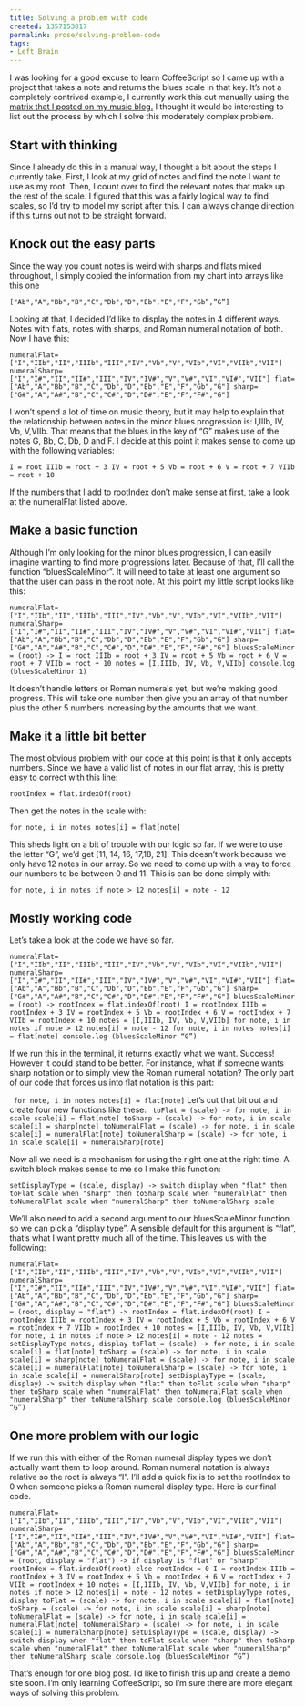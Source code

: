 ```yaml
---
title: Solving a problem with code
created: 1357153817
permalink: prose/solving-problem-code
tags:
- Left Brain
---
```

I was looking for a good excuse to learn CoffeeScript so I came up with a project that takes a note and returns the blues scale in that key. It’s not a completely contrived example, I currently work this out manually using the [matrix that I posted on my music blog.](http://craftyblues.com/blog/2012/10/07/numeralCheatSheet)  I thought it would be interesting to list out the process by which I solve this moderately complex problem.

## Start with thinking

Since I already do this in a manual way, I thought a bit about the steps I currently take. First, I look at my grid of notes and find the note I want to use as my root. Then, I  count over to find the relevant notes that make up the rest of the scale. I figured that this was a fairly logical way to find scales, so I’d try to model my script after this. I can always change direction if this turns out not to be straight forward.

## Knock out the easy parts
Since the way you count notes is weird with sharps and flats mixed throughout, I simply copied the information from my chart into arrays like this one

`["Ab","A","Bb","B","C","Db","D","Eb","E","F","Gb”,”G”]`

Looking at that, I decided I’d like to display the notes in 4 different ways. Notes with flats, notes with sharps, and Roman numeral notation of both. Now I have this:

`numeralFlat=["I","IIb","II","IIIb","III","IV","Vb","V","VIb","VI","VIIb","VII"]
numeralSharp=["I","I#","II","II#","III","IV","IV#","V","V#","VI","VI#","VII"]
flat=["Ab","A","Bb","B","C","Db","D","Eb","E","F","Gb","G"]
sharp=["G#","A","A#","B","C","C#","D","D#","E","F","F#","G"]`

I won’t spend a lot of time on music theory, but it may help to explain that the relationship between notes in the minor blues progression is: I,IIIb, IV, Vb, V,VIIb.
That means that the blues in the key of “G” makes use of the notes G, Bb, C, Db, D and F. I decide at this point it makes sense to come up with the following variables:

`I = root
IIIb = root + 3
IV = root + 5
Vb = root + 6
V = root + 7
VIIb = root + 10`

If the numbers that I add to rootIndex don’t make sense at first, take a look at the numeralFlat listed above.

## Make a basic function

Although I’m only looking for the minor blues progression, I can easily imagine wanting to find more progressions later. Because of that, I’ll call the function “bluesScaleMinor”. It will need to take at least one argument so that the user can pass in the root note. At this point my little script looks like this:

`numeralFlat=["I","IIb","II","IIIb","III","IV","Vb","V","VIb","VI","VIIb","VII"]
numeralSharp=["I","I#","II","II#","III","IV","IV#","V","V#","VI","VI#","VII"]
flat=["Ab","A","Bb","B","C","Db","D","Eb","E","F","Gb","G"]
sharp=["G#","A","A#","B","C","C#","D","D#","E","F","F#","G"]
bluesScaleMinor = (root) ->
  I = root
  IIIb = root + 3
  IV = root + 5
  Vb = root + 6
  V = root + 7
  VIIb = root + 10
  notes = [I,IIIb, IV, Vb, V,VIIb]
console.log (bluesScaleMinor 1) `

It doesn’t handle letters or Roman numerals yet, but we’re making good progress. This will take one number then give you an array of that number plus the other 5 numbers increasing by the amounts that we want.

## Make it a little bit better
The most obvious problem with our code at this point is that it only accepts numbers. Since we have a valid list of notes in our flat array, this is pretty easy to correct with this line:

`rootIndex = flat.indexOf(root)`

Then get the notes in the scale with:

`for note, i in notes
    notes[i] = flat[note]`
 
This sheds light on a bit of trouble with our logic so far. If we were to use the letter “G”, we’d get [11, 14, 16, 17,18, 21]. This doesn’t work because we only have 12 notes in our array. So we need to come up with a way to force our numbers to be between 0 and 11. This is can be done simply with:

`for note, i in notes
    if note > 12
      notes[i] = note - 12`

## Mostly working code
Let’s take a look at the code we have so far.

`numeralFlat=["I","IIb","II","IIIb","III","IV","Vb","V","VIb","VI","VIIb","VII"]
numeralSharp=["I","I#","II","II#","III","IV","IV#","V","V#","VI","VI#","VII"]
flat=["Ab","A","Bb","B","C","Db","D","Eb","E","F","Gb","G"]
sharp=["G#","A","A#","B","C","C#","D","D#","E","F","F#","G"]
bluesScaleMinor = (root) ->
  rootIndex = flat.indexOf(root)
  I = rootIndex
  IIIb = rootIndex + 3
  IV = rootIndex + 5
  Vb = rootIndex + 6
  V = rootIndex + 7
  VIIb = rootIndex + 10
  notes = [I,IIIb, IV, Vb, V,VIIb]
  for note, i in notes
    if note > 12
      notes[i] = note - 12
  for note, i in notes
    notes[i] = flat[note]
console.log (bluesScaleMinor “G”)`

If we run this in the terminal, it returns exactly what we want. Success! However it could stand to be better. For instance, what if someone wants sharp notation or to simply view the Roman numeral notation? The only part of our code that forces us into flat notation is this part:

` for note, i in notes
    notes[i] = flat[note]`
Let’s cut that bit out and create four new functions like these:
` toFlat = (scale) ->
  for note, i in scale
    scale[i] = flat[note]
toSharp = (scale) ->
  for note, i in scale
    scale[i] = sharp[note]
toNumeralFlat = (scale) ->
  for note, i in scale
    scale[i] = numeralFlat[note]
toNumeralSharp = (scale) ->
  for note, i in scale
    scale[i] = numeralSharp[note]`
    
 Now all we need is a mechanism for using the right one at the right time. A switch block makes sense to me so I make this function:

 `setDisplayType = (scale, display) ->
  switch display
    when "flat" then toFlat scale
    when "sharp" then toSharp scale
    when "numeralFlat" then toNumeralFlat scale
    when "numeralSharp" then toNumeralSharp scale`
 
 We’ll also need to add a second argument to our bluesScaleMinor function so we can pick a “display type”. A sensible default for this argument is “flat”, that’s what I want pretty much all of the time. This leaves us with the following:

 `numeralFlat=["I","IIb","II","IIIb","III","IV","Vb","V","VIb","VI","VIIb","VII"]
numeralSharp=["I","I#","II","II#","III","IV","IV#","V","V#","VI","VI#","VII"]
flat=["Ab","A","Bb","B","C","Db","D","Eb","E","F","Gb","G"]
sharp=["G#","A","A#","B","C","C#","D","D#","E","F","F#","G"]
bluesScaleMinor = (root, display = "flat") ->
  rootIndex = flat.indexOf(root)
  I = rootIndex
  IIIb = rootIndex + 3
  IV = rootIndex + 5
  Vb = rootIndex + 6
  V = rootIndex + 7
  VIIb = rootIndex + 10
  notes = [I,IIIb, IV, Vb, V,VIIb]
  for note, i in notes
    if note > 12
      notes[i] = note - 12
  notes = setDisplayType notes, display
toFlat = (scale) ->
  for note, i in scale
    scale[i] = flat[note]
toSharp = (scale) ->
  for note, i in scale
    scale[i] = sharp[note]
toNumeralFlat = (scale) ->
  for note, i in scale
    scale[i] = numeralFlat[note]
toNumeralSharp = (scale) ->
  for note, i in scale
    scale[i] = numeralSharp[note]
setDisplayType = (scale, display) ->
  switch display
    when "flat" then toFlat scale
    when "sharp" then toSharp scale
    when "numeralFlat" then toNumeralFlat scale
    when "numeralSharp" then toNumeralSharp scale
console.log (bluesScaleMinor “G”)`

## One more problem with our logic
If we run this with either of the Roman numeral display types we don’t actually want them to loop around. Roman numeral notation is always relative so the root is always “I”. I’ll add a quick fix is to set the rootIndex to 0 when someone picks a Roman numeral display type. Here is our final code.

`numeralFlat=["I","IIb","II","IIIb","III","IV","Vb","V","VIb","VI","VIIb","VII"]
numeralSharp=["I","I#","II","II#","III","IV","IV#","V","V#","VI","VI#","VII"]
flat=["Ab","A","Bb","B","C","Db","D","Eb","E","F","Gb","G"]
sharp=["G#","A","A#","B","C","C#","D","D#","E","F","F#","G"]
bluesScaleMinor = (root, display = "flat") ->
  if display is "flat" or "sharp"
    rootIndex = flat.indexOf(root)
  else
    rootIndex = 0
  I = rootIndex
  IIIb = rootIndex + 3
  IV = rootIndex + 5
  Vb = rootIndex + 6
  V = rootIndex + 7
  VIIb = rootIndex + 10
  notes = [I,IIIb, IV, Vb, V,VIIb]
  for note, i in notes
    if note > 12
      notes[i] = note - 12
  notes = setDisplayType notes, display
toFlat = (scale) ->
  for note, i in scale
    scale[i] = flat[note]
toSharp = (scale) ->
  for note, i in scale
    scale[i] = sharp[note]
toNumeralFlat = (scale) ->
  for note, i in scale
    scale[i] = numeralFlat[note]
toNumeralSharp = (scale) ->
  for note, i in scale
    scale[i] = numeralSharp[note]
setDisplayType = (scale, display) ->
  switch display
    when "flat" then toFlat scale
    when "sharp" then toSharp scale
    when "numeralFlat" then toNumeralFlat scale
    when "numeralSharp" then toNumeralSharp scale
console.log (bluesScaleMinor “G”)`

That’s enough for one blog post. I’d like to finish this up and create a demo site soon. I’m only learning CoffeeScript, so I’m sure there are more elegant ways of solving this problem.
